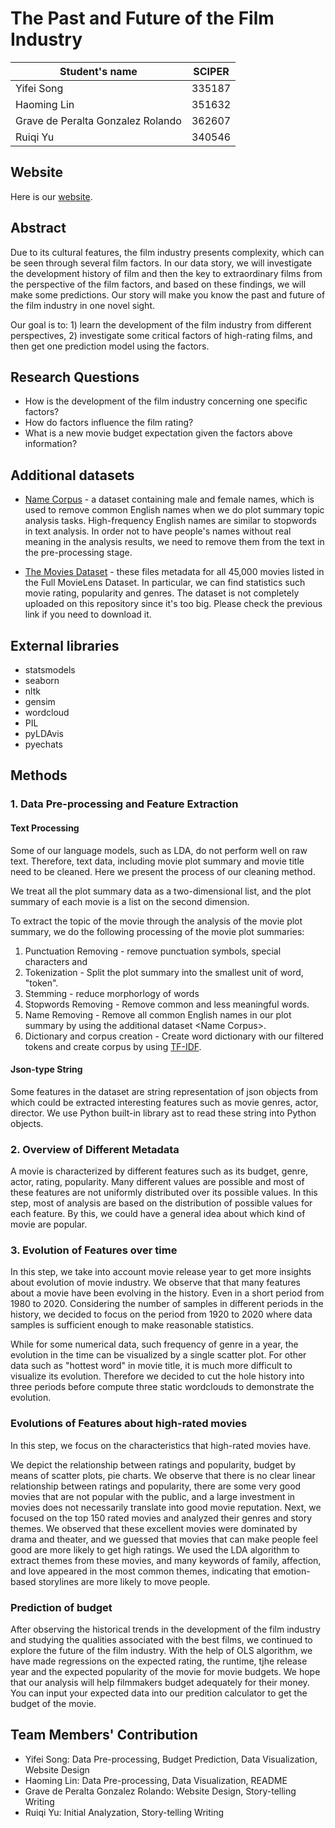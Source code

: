 # The Past and Future of the Film Industry

| Student's name                    | SCIPER |
| --------------------------------- | ------ |
| Yifei Song                        | 335187 |
| Haoming Lin                       | 351632 |
| Grave de Peralta Gonzalez Rolando | 362607 |
| Ruiqi Yu                          | 340546 |

## Website

Here is our [website](https://rolandogdp.github.io/ADA-project-website/).

## Abstract

Due to its cultural features, the film industry presents complexity, which can be seen through several film factors. In our data story, we will investigate the development history of film and then the key to extraordinary films from the perspective of the film factors, and based on these findings, we will make some predictions. Our story will make you know the past and future of the film industry in one novel sight.

Our goal is to: 1) learn the development of the film industry from different perspectives, 2) investigate some critical factors of high-rating films, and then get one prediction model using the factors.

## Research Questions

- How is the development of the film industry concerning one specific factors?
- How do factors influence the film rating?
- What is a new movie budget expectation given the factors above information?

## Additional datasets

- [Name Corpus](https://www.kaggle.com/datasets/nltkdata/names?resource=download) - a dataset containing male and female names, which is used to remove common English names when we do plot summary topic analysis tasks. High-frequency English names are similar to stopwords in text analysis. In order not to have people's names without real meaning in the analysis results, we need to remove them from the text in the pre-processing stage.

- [The Movies Dataset](https://www.kaggle.com/datasets/rounakbanik/the-movies-dataset) - these files metadata for all 45,000 movies listed in the Full MovieLens Dataset. In particular, we can find statistics such movie rating, popularity and genres. The dataset is not completely uploaded on this repository since it's too big. Please check the previous link if you need to download it. 

## External libraries

- statsmodels
- seaborn
- nltk
- gensim
- wordcloud
- PIL
- pyLDAvis
- pyechats

## Methods

### 1. Data Pre-processing and Feature Extraction

<!-- #### Revenue Processing

We take into account that income is not the same as an indicator such as a score, but its value fluctuates depending on the era, country and special events, which means that economic activities such as inflation have to be taken into account. Therefore, we created a new column "Revenue_ratio", which represents the percentage of a movie's revenue in the total box office revenue of the year. This can reduce the difference in revenue due to inflation to a certain extent. -->

#### Text Processing

Some of our language models, such as LDA, do not perform well on raw text. Therefore, text data, including movie plot summary and movie title need to be cleaned. Here we present the process of our cleaning method. 

We treat all the plot summary data as a two-dimensional list, and the plot summary of each movie is a list on the second dimension.

To extract the topic of the movie through the analysis of the movie plot summary, we do the following processing of the movie plot summaries:

1. Punctuation Removing - remove punctuation symbols, special characters and
2. Tokenization - Split the plot summary into the smallest unit of word, "token".
3. Stemming - reduce morphorlogy of words 
4. Stopwords Removing - Remove common and less meaningful words.
5. Name Removing - Remove all common English names in our plot summary by using the additional dataset \<Name Corpus\>.
6. Dictionary and corpus creation - Create word dictionary with our filtered tokens and create corpus by using [TF-IDF](https://fr.wikipedia.org/wiki/TF-IDF#:~:text=Le%20TF%2DIDF%20(de%20l,dans%20la%20fouille%20de%20textes)).

#### Json-type String

Some features in the dataset are string representation of json objects from which could be extracted interesting features such as movie genres, actor, director. We use Python built-in library ast to read these string into Python objects.

### 2. Overview of Different Metadata

A movie is characterized by different features such as its budget, genre, actor, rating, popularity. 
Many different values are possible and most of these features are not uniformly distributed over its possible values.
In this step, most of analysis are based on the distribution of possible values for each feature. 
By this, we could have a general idea about which kind of movie are popular.

### 3. Evolution of Features over time

In this step, we take into account movie release year to get more insights about evolution of movie industry. 
We observe that that many features about a movie have been evolving in the history. Even in a short period from 1980 to 2020. Considering the number of samples in different periods in the history, we decided to focus on the period from 1920 to 2020 where data samples is sufficient enough to make reasonable statistics. 

While for some numerical data, such frequency of genre in a year, the evolution in the time can be visualized by a single scatter plot. For other data such as "hottest word" in movie title, it is much more difficult to visualize its evolution. Therefore we decided to cut the hole history into three periods before compute three static wordclouds to demonstrate the evolution. 

### Evolutions of Features about high-rated movies

In this step, we focus on the characteristics that high-rated movies have.

We depict the relationship between ratings and popularity, budget by means of scatter plots, pie charts. We observe that there is no clear linear relationship between ratings and popularity, there are some very good movies that are not popular with the public, and a large investment in movies does not necessarily translate into good movie reputation.
Next, we focused on the top 150 rated movies and analyzed their genres and story themes. We observed that these excellent movies were dominated by drama and theater, and we guessed that movies that can make people feel good are more likely to get high ratings. We used the LDA algorithm to extract themes from these movies, and many keywords of family, affection, and love appeared in the most common themes, indicating that emotion-based storylines are more likely to move people.

### Prediction of budget

After observing the historical trends in the development of the film industry and studying the qualities associated with the best films, we continued to explore the future of the film industry. With the help of OLS algorithm, we have made regressions on the expected rating, the runtime, tjhe release year and the expected popularity of the movie for movie budgets. We hope that our analysis will help filmmakers budget adequately for their money.  You can input your expected data into our predition calculator to get the budget of the movie.

## Team Members' Contribution

- Yifei Song: Data Pre-processing, Budget Prediction, Data Visualization, Website Design
- Haoming Lin: Data Pre-processing, Data Visualization, README
- Grave de Peralta Gonzalez Rolando: Website Design, Story-telling Writing
- Ruiqi Yu: Initial Analyzation,  Story-telling Writing
